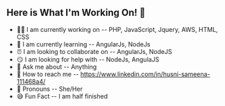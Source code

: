 ## Here is What I'm Working On! 🙂

- 👩💼 I am currently working on -- PHP, JavaScript, Jquery, AWS, HTML, CSS
- 👾 I am currently learning -- AngularJs, NodeJs
- ⏰ I am looking to collaborate on -- AngularJs, NodeJS 
- 😏 I am looking for help with -- NodeJs, AngulaJS
- 💬 Ask me about -- Anything
- 🙌 How to reach me -- https://www.linkedin.com/in/husni-sameena-111468a4/
- 🙂 Pronouns -- She/Her
- 😅 Fun Fact -- I am half finished
